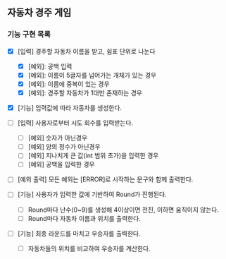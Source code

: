 ## 자동차 경주 게임

### 기능 구현 목록

- [x] [입력] 경주할 자동차 이름을 받고, 쉼표 단위로 나눈다
  - [x] [예외]: 공백 입력
  - [x] [예외]: 이름이 5글자를 넘어가는 개체가 있는 경우
  - [x] [예외]: 이름에 중복이 있는 경우
  - [x] [예외]: 경주할 자동차가 1대만 존재하는 경우
  
- [x] [기능] 입력값에 따라 자동차를 생성한다.
- [ ] [입력] 사용자로부터 시도 회수를 입력받는다.
  - [ ] [예외] 숫자가 아닌경우
  - [ ] [예외] 양의 정수가 아닌경우
  - [ ] [예외] 지나치게 큰 값(int 범위 초가)을 입력한 경우
  - [ ] [예외] 공백을 입력한 경우

- [ ] [예외 출력] 모든 예외는 [ERROR]로 시작하는 문구와 함께 출력한다.

- [ ] [기능] 사용자가 입력한 값에 기반하여 Round가 진행된다.
  - [ ] Round마다 난수(0~9)를 생성해 4이상이면 전진, 이하면 움직이지 않는다.
  - [ ] Round마다 자동차 이름과 위치를 출력한다.
  
- [ ] [기능] 최종 라운드를 마치고 우승자를 출력한다.
  - [ ] 자동차들의 위치를 비교하여 우승자를 계산한다.
